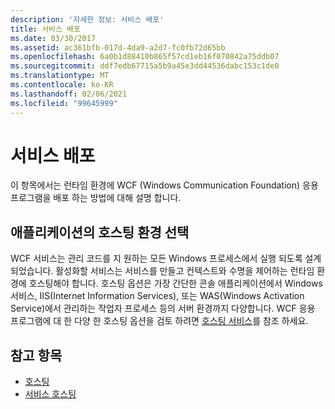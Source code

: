 ```yaml
---
description: '자세한 정보: 서비스 배포'
title: 서비스 배포
ms.date: 03/30/2017
ms.assetid: ac361bfb-017d-4da9-a2d7-fc0fb72d65bb
ms.openlocfilehash: 6a0b1d88410b865f57cd1eb16f070842a75ddb07
ms.sourcegitcommit: ddf7edb67715a5b9a45e3dd44536dabc153c1de0
ms.translationtype: MT
ms.contentlocale: ko-KR
ms.lasthandoff: 02/06/2021
ms.locfileid: "99645999"
---
```

# <a name="deploying-services"></a>서비스 배포

이 항목에서는 런타임 환경에 WCF (Windows Communication Foundation) 응용 프로그램을 배포 하는 방법에 대해 설명 합니다.  
  
## <a name="choosing-the-hosting-environment-for-your-application"></a>애플리케이션의 호스팅 환경 선택  

 WCF 서비스는 관리 코드를 지 원하는 모든 Windows 프로세스에서 실행 되도록 설계 되었습니다. 활성화할 서비스는 서비스를 만들고 컨텍스트와 수명을 제어하는 런타임 환경에 호스팅해야 합니다. 호스팅 옵션은 가장 간단한 콘솔 애플리케이션에서 Windows 서비스, IIS(Internet Information Services), 또는 WAS(Windows Activation Service)에서 관리하는 작업자 프로세스 등의 서버 환경까지 다양합니다. WCF 응용 프로그램에 대 한 다양 한 호스팅 옵션을 검토 하려면 [호스팅 서비스](../hosting-services.md)를 참조 하세요.  
  
## <a name="see-also"></a>참고 항목

- [호스팅](../feature-details/hosting.md)
- [서비스 호스팅](../hosting-services.md)
